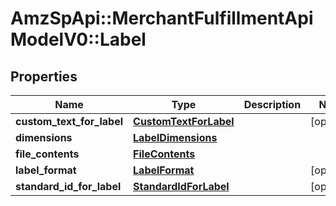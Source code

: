 # AmzSpApi::MerchantFulfillmentApiModelV0::Label

## Properties
Name | Type | Description | Notes
------------ | ------------- | ------------- | -------------
**custom_text_for_label** | [**CustomTextForLabel**](CustomTextForLabel.md) |  | [optional] 
**dimensions** | [**LabelDimensions**](LabelDimensions.md) |  | 
**file_contents** | [**FileContents**](FileContents.md) |  | 
**label_format** | [**LabelFormat**](LabelFormat.md) |  | [optional] 
**standard_id_for_label** | [**StandardIdForLabel**](StandardIdForLabel.md) |  | [optional] 

